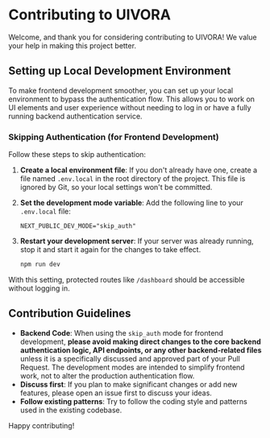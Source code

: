 # Contributing to UIVORA

Welcome, and thank you for considering contributing to UIVORA! We value your help in making this project better.

## Setting up Local Development Environment

To make frontend development smoother, you can set up your local environment to bypass the authentication flow. This allows you to work on UI elements and user experience without needing to log in or have a fully running backend authentication service.

### Skipping Authentication (for Frontend Development)

Follow these steps to skip authentication:

1.  **Create a local environment file**: If you don't already have one, create a file named `.env.local` in the root directory of the project. This file is ignored by Git, so your local settings won't be committed.

2.  **Set the development mode variable**: Add the following line to your `.env.local` file:

    ```
    NEXT_PUBLIC_DEV_MODE="skip_auth"
    ```

3.  **Restart your development server**: If your server was already running, stop it and start it again for the changes to take effect.

    ```bash
    npm run dev
    ```

With this setting, protected routes like `/dashboard` should be accessible without logging in.


## Contribution Guidelines

- **Backend Code**: When using the `skip_auth` mode for frontend development, **please avoid making direct changes to the core backend authentication logic, API endpoints, or any other backend-related files** unless it is a specifically discussed and approved part of your Pull Request. The development modes are intended to simplify frontend work, not to alter the production authentication flow.
- **Discuss first**: If you plan to make significant changes or add new features, please open an issue first to discuss your ideas.
- **Follow existing patterns**: Try to follow the coding style and patterns used in the existing codebase.

Happy contributing!
